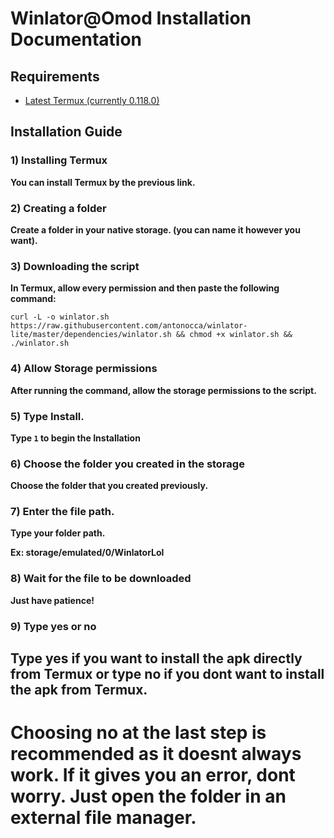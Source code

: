 # Winlator@Omod Installation Documentation
## Requirements
- [Latest Termux (currently 0.118.0)](https://f-droid.org/repo/com.termux_1001.apk)

## Installation Guide
### 1) Installing Termux
**You can install Termux by the previous link.**
### 2) Creating a folder
**Create a folder in your native storage. (you can name it however you want).**

### 3) Downloading the script
**In Termux, allow every permission and then paste the following command:**

```curl -L -o winlator.sh https://raw.githubusercontent.com/antonocca/winlator-lite/master/dependencies/winlator.sh && chmod +x winlator.sh && ./winlator.sh```

### 4) Allow Storage permissions
**After running the command, allow the storage permissions to the script.**

### 5) Type Install.
**Type ```1``` to begin the Installation**
### 6) Choose the folder you created in the storage
**Choose the folder that you created previously.**
### 7) Enter the file path.
**Type your folder path.**

**Ex: storage/emulated/0/WinlatorLol**
### 8) Wait for the file to be downloaded
**Just have patience!**
### 9) Type yes or no
**Type yes if you want to install the apk directly from Termux or type no if you dont want to install the apk from Termux.**
----------
# Choosing no at the last step is recommended as it doesnt always work. If it gives you an error, dont worry. Just open the folder in an external file manager.

